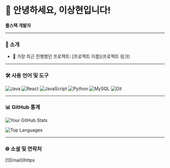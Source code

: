 # 👋 안녕하세요, 이상현입니다!

**풀스택 개발자**

---

### 🚀 소개

- 🔭 가장 최근 진행했던 프로젝트: [프로젝트 이름](프로젝트 링크)

---

### 🛠️ 사용 언어 및 도구

![Java](https://img.shields.io/badge/-Java-007396?logo=java&logoColor=white&style=flat-square)
![React](https://img.shields.io/badge/-React-61DAFB?logo=react&logoColor=black&style=flat-square)
![JavaScript](https://img.shields.io/badge/-JavaScript-F7DF1E?logo=javascript&logoColor=black&style=flat-square)
![Python](https://img.shields.io/badge/-Python-3776AB?logo=python&logoColor=white&style=flat-square)
![MySQL](https://img.shields.io/badge/-MySQL-4479A1?logo=mysql&logoColor=white&style=flat-square)
![Git](https://img.shields.io/badge/-Git-F05032?logo=git&logoColor=white&style=flat-square)

---

### 📊 GitHub 통계

![Your GitHub Stats](https://github-readme-stats.vercel.app/api?username=LSH-1082&show_icons=true&theme=radical)

![Top Languages](https://github-readme-stats.vercel.app/api/top-langs/?username=LSH-1082&layout=compact&theme=radical)

---

### 🌐 소셜 및 연락처

[![Email](https
